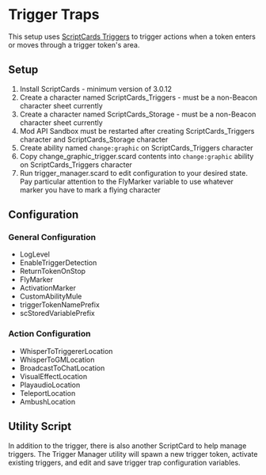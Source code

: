 # Trigger Traps

This setup uses [ScriptCards Triggers](https://wiki.roll20.net/Script:ScriptCards#Triggers) to trigger actions when a token enters or moves through a trigger token's area.

## Setup

1. Install ScriptCards - minimum version of 3.0.12
2. Create a character named ScriptCards_Triggers - must be a non-Beacon character sheet currently
3. Create a character named ScriptCards_Storage - must be a non-Beacon character sheet currently
4. Mod API Sandbox must be restarted after creating ScriptCards_Triggers character and ScriptCards_Storage character
5. Create ability named `change:graphic` on ScriptCards_Triggers character
6. Copy change_graphic_trigger.scard contents into `change:graphic` ability on ScriptCards_Triggers character
7. Run trigger_manager.scard to edit configuration to your desired state. Pay particular attention to the FlyMarker variable to use whatever marker you have to mark a flying character

## Configuration

### General Configuration

* LogLevel
* EnableTriggerDetection
* ReturnTokenOnStop
* FlyMarker
* ActivationMarker
* CustomAbilityMule
* triggerTokenNamePrefix
* scStoredVariablePrefix

### Action Configuration

* WhisperToTriggererLocation
* WhisperToGMLocation
* BroadcastToChatLocation
* VisualEffectLocation
* PlayaudioLocation
* TeleportLocation
* AmbushLocation

## Utility Script

In addition to the trigger, there is also another ScriptCard to help manage triggers. The Trigger Manager utility will spawn a new trigger token, activate existing triggers, and edit and save trigger trap configuration variables.
